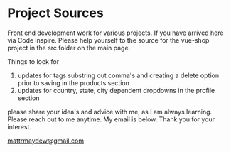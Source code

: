 # Project Sources 

Front end development work for various projects.  If you have arrived here via Code inspire.  Please help yourself to the source for the vue-shop project in the src folder on the main page. 

Things to look for
 1.  updates for tags substring out comma's and creating a delete option prior to saving  in the products section
 2.  updates for country, state, city dependent dropdowns in the profile section
 
please share your idea's and advice with me, as I am always learning. Please reach out to me anytime.  My email is below. 
Thank you for your interest.

mattrmaydew@gmail.com

